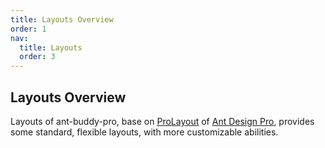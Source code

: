 ```yaml
---
title: Layouts Overview
order: 1
nav:
  title: Layouts
  order: 3
---
```


## Layouts Overview

Layouts of ant-buddy-pro, base on [ProLayout](https://github.com/ant-design/pro-components/blob/master/packages/layout/README.md) of [Ant Design Pro](https://pro.ant.design/), provides some standard, flexible layouts, with more customizable abilities.
